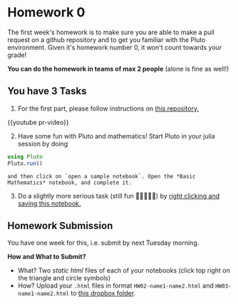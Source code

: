 # Homework 0

The first week's homework is to make sure you are able to make a pull request on a github repository and to get you familiar with the Pluto environment. Given it's homework number 0, it won't count towards your grade!

**You can do the homework in teams of max 2 people** (alone is fine as well!)

## You have 3 Tasks

1. For the first part, please follow instructions on [this repository.](https://github.com/ScPo-CompEcon/Students)

{{youtube pr-video}}

2. Have some fun with Pluto and mathematics! Start Pluto in your julia session by doing
```julia
using Pluto
Pluto.run()
```
    and then click on `open a sample notebook`. Open the *Basic Mathematics* notebook, and complete it.
3. Do a slightly more serious task (still fun 💃🏽👯‍♂️🎉) by [right clicking and saving this notebook.](https://github.com/floswald/NumericalMethods/blob/master/homework/homework0/hw0.jl)


## Homework Submission

You have one week for this, i.e. submit by next Tuesday morning. 

**How and What to Submit?**

* What? Two *static html* files of each of your notebooks (click top right on the triangle and circle symbols)
* How? Upload your `.html` files in format `HW02-name1-name2.html` and `HW03-name1-name2.html` to [this dropbox folder](https://www.dropbox.com/request/Zx6imVw3haGdQp835Geg).
